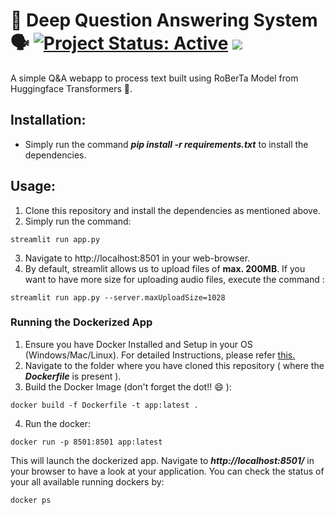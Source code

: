 # 📄 Deep Question Answering System 🗣 [![Project Status: Active](https://www.repostatus.org/badges/latest/active.svg)](https://www.repostatus.org/#active) [![](https://img.shields.io/badge/Prateek-Ralhan-brightgreen.svg?colorB=ff0000)](https://prateekralhan.github.io/)
A simple Q&A webapp to process text built using RoBerTa Model from Huggingface Transformers 🤗.

## Installation:
* Simply run the command ***pip install -r requirements.txt*** to install the dependencies.

## Usage:
1. Clone this repository and install the dependencies as mentioned above.
2. Simply run the command: 
```
streamlit run app.py
```
3. Navigate to http://localhost:8501 in your web-browser.
4. By default, streamlit allows us to upload files of **max. 200MB**. If you want to have more size for uploading audio files, execute the command :
```
streamlit run app.py --server.maxUploadSize=1028
```

### Running the Dockerized App
1. Ensure you have Docker Installed and Setup in your OS (Windows/Mac/Linux). For detailed Instructions, please refer [this.](https://docs.docker.com/engine/install/)
2. Navigate to the folder where you have cloned this repository ( where the ***Dockerfile*** is present ).
3. Build the Docker Image (don't forget the dot!! :smile: ): 
```
docker build -f Dockerfile -t app:latest .
```
4. Run the docker:
```
docker run -p 8501:8501 app:latest
```

This will launch the dockerized app. Navigate to ***http://localhost:8501/*** in your browser to have a look at your application. You can check the status of your all available running dockers by:
```
docker ps
```
